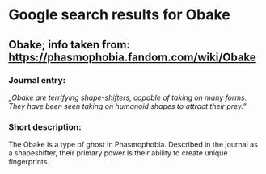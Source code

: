 # Google search results for Obake
## Obake; info taken from: https://phasmophobia.fandom.com/wiki/Obake
### Journal entry:
*„Obake are terrifying shape-shifters, capable of taking on many forms. They have been seen taking on humanoid shapes to attract their prey.”*

### Short description:
The Obake is a type of ghost in Phasmophobia. Described in the journal as a shapeshifter, their primary power is their ability to create unique fingerprints.